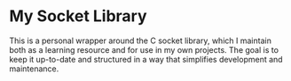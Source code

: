 # My Socket Library

This is a personal wrapper around the C socket library, which I maintain both as a learning resource and for use in my own projects. The goal is to keep it up-to-date and structured in a way that simplifies development and maintenance.

